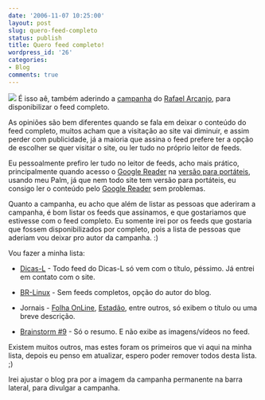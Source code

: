 ```yaml
---
date: '2006-11-07 10:25:00'
layout: post
slug: quero-feed-completo
status: publish
title: Quero feed completo!
wordpress_id: '26'
categories:
- Blog
comments: true
---
```


[![](http://img169.imageshack.us/img169/115/feedcompleto468x602ja4.png)](http://img169.imageshack.us/img169/115/feedcompleto468x602ja4.png)
É isso aê, também aderindo a [campanha](http://www.arcanjo.org/blog/?p=70) do [Rafael Arcanjo](http://www.arcanjo.org/), para disponibilizar o feed completo.

As opiniões são bem diferentes quando se fala em deixar o conteúdo do feed completo, muitos acham que a visitação ao site vai diminuir, e assim perder com publicidade, já a maioria que assina o feed prefere ter a opção de escolher se quer visitar o site, ou ler tudo no próprio leitor de feeds.

Eu pessoalmente prefiro ler tudo no leitor de feeds, acho mais prático, principalmente quando acesso o [Google Reader](http://reader.google.com/) na [versão para portáteis](http://www.google.com/reader/m), usando meu Palm, já que nem todo site tem versão para portáteis, eu consigo ler o conteúdo pelo [Google Reader](http://reader.google.com/) sem problemas.

Quanto a campanha, eu acho que além de listar as pessoas que aderiram a campanha, é bom listar os feeds que assinamos, e que gostariamos que estivesse com o feed completo. Eu somente irei por os feeds que gostaria que fossem disponibilizados por completo, pois a lista de pessoas que aderiam vou deixar pro autor da campanha. :)

Vou fazer a minha lista:



	
  * [Dicas-L](http://www.dicas-l.com.br/) - Todo feed do Dicas-L só vem com o título, péssimo. Já entrei em contato com o site.

	
  * [BR-Linux](http://br-linux.org/) - Sem feeds completos, opção do autor do blog.

	
  * Jornais - [Folha OnLine](http://www.folha.uol.com.br/), [Estadão](http://estadao.com.br/rss/), entre outros, só exibem o título ou uma breve descrição.

	
  * [Brainstorm #9](http://www.brainstorm9.com.br/) - Só o resumo. E não exibe as imagens/vídeos no feed.


Existem muitos outros, mas estes foram os primeiros que vi aqui na  minha lista, depois eu penso em atualizar, espero poder remover todos desta lista. ;)

Irei ajustar o blog pra por a imagem da campanha permanente na barra lateral, para divulgar a campanha.
